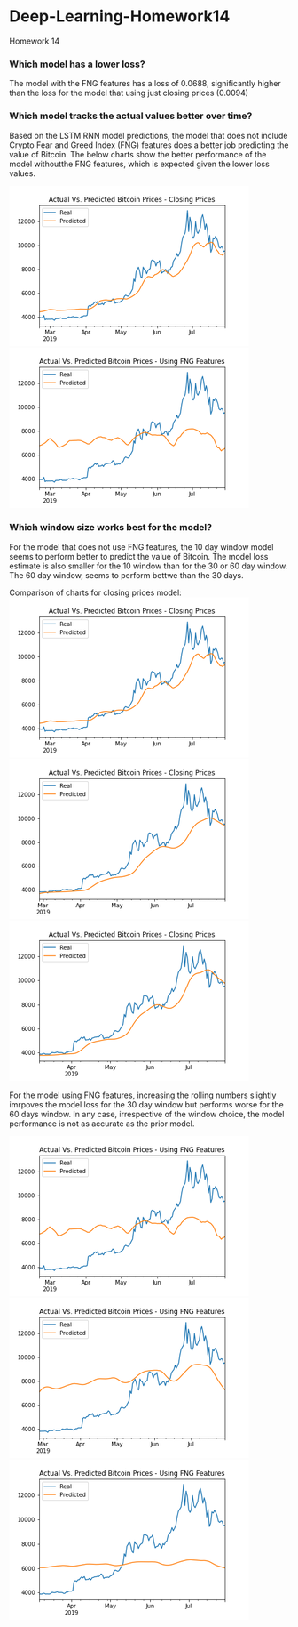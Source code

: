 # Deep-Learning-Homework14
Homework 14

### Which model has a lower loss?

The model with the FNG features has a loss of 0.0688, significantly higher than the loss for the model that using just closing prices (0.0094)


### Which model tracks the actual values better over time?

Based on the LSTM RNN model predictions, the model that does not include Crypto Fear and Greed Index (FNG) features does a better job predicting the value of Bitcoin. The below charts show the better performance of the model withoutthe FNG features, which is expected given the lower loss values. 

![closing_prices_10.png](Images/closing_prices_10.png)
![fng_model_10.png](Images/fng_model_10.png)


### Which window size works best for the model?

For the model that does not use FNG features, the 10 day window model seems to perform better to predict the value of Bitcoin. The model loss estimate is also smaller for the 10 window than for the 30 or 60 day window. The 60 day window, seems to perform bettwe than the 30 days. 

Comparison of charts for closing prices model:
![closing_prices_10.png](Images/closing_prices_10.png) ![closing_prices_30.png](Images/closing_prices_30.png) ![closing_prices_60.png](Images/closing_prices_60.png)

For the model using FNG features, increasing the rolling numbers slightly imrpoves the model loss for the 30 day window but performs worse for the 60 days window. In any case, irrespective of the window choice, the model performance is not as accurate as the prior model. 

![fng_model_10.png](Images/fng_model_10.png) ![fng_model_30.png](Images/fng_model_30.png) ![fng_model_60.png](Images/fng_model_60.png)

